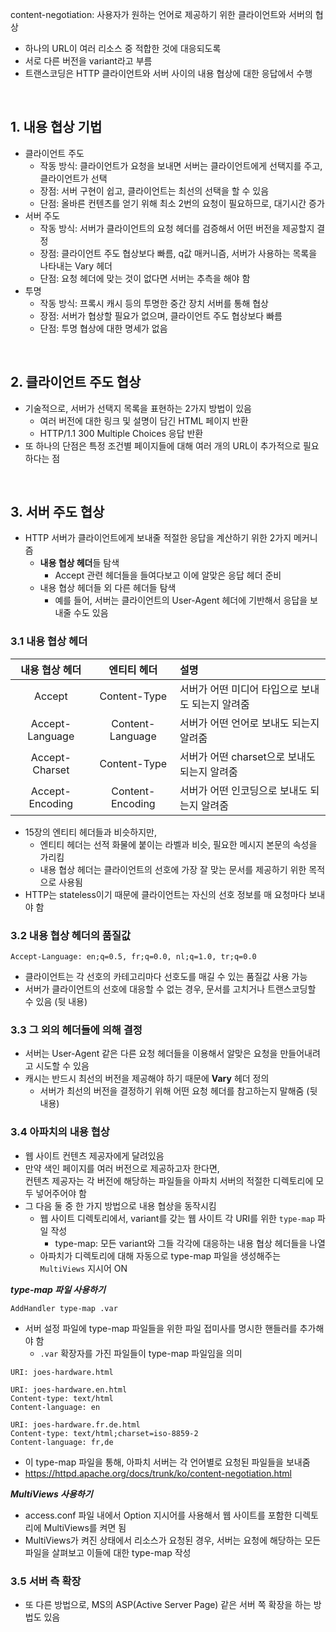 content-negotiation: 사용자가 원하는 언어로 제공하기 위한 클라이언트와 서버의 협상

- 하나의 URL이 여러 리소스 중 적합한 것에 대응되도록
- 서로 다른 버전을 variant라고 부름
- 트랜스코딩은 HTTP 클라이언트와 서버 사이의 내용 협상에 대한 응답에서 수행

<br>

## 1. 내용 협상 기법

- 클라이언트 주도
  - 작동 방식: 클라이언트가 요청을 보내면 서버는 클라이언트에게 선택지를 주고, 클라이언트가 선택
  - 장점: 서버 구현이 쉽고, 클라이언트는 최선의 선택을 할 수 있음
  - 단점: 올바른 컨텐츠를 얻기 위해 최소 2번의 요청이 필요하므로, 대기시간 증가
- 서버 주도
  - 작동 방식: 서버가 클라이언트의 요청 헤더를 검증해서 어떤 버전을 제공할지 결정
  - 장점: 클라이언트 주도 협상보다 빠름, q값 매커니즘, 서버가 사용하는 목록을 나타내는 Vary 헤더
  - 단점: 요청 헤더에 맞는 것이 없다면 서버는 추측을 해야 함
- 투명
  - 작동 방식: 프록시 캐시 등의 투명한 중간 장치 서버를 통해 협상
  - 장점: 서버가 협상할 필요가 없으며, 클라이언트 주도 협상보다 빠름
  - 단점: 투명 협상에 대한 명세가 없음

<br>

## 2. 클라이언트 주도 협상

- 기술적으로, 서버가 선택지 목록을 표현하는 2가지 방법이 있음
  - 여러 버전에 대한 링크 및 설명이 담긴 HTML 페이지 반환
  - HTTP/1.1 300 Multiple Choices 응답 반환
- 또 하나의 단점은 특정 조건별 페이지들에 대해 여러 개의 URL이 추가적으로 필요하다는 점

<br>

## 3. 서버 주도 협상

- HTTP 서버가 클라이언트에게 보내줄 적절한 응답을 계산하기 위한 2가지 메커니즘
  - **내용 협상 헤더**들 탐색
    - Accept 관련 헤더들을 들여다보고 이에 알맞은 응답 헤더 준비
  - 내용 협상 헤더들 외 다른 헤더들 탐색
    - 예를 들어, 서버는 클라이언트의 User-Agent 헤더에 기반해서 응답을 보내줄 수도 있음

### 3.1 내용 협상 헤더

| 내용 협상 헤더  |   엔티티 헤더    | 설명                                             |
| :-------------: | :--------------: | :----------------------------------------------- |
|     Accept      |   Content-Type   | 서버가 어떤 미디어 타입으로 보내도 되는지 알려줌 |
| Accept-Language | Content-Language | 서버가 어떤 언어로 보내도 되는지 알려줌          |
| Accept-Charset  |   Content-Type   | 서버가 어떤 charset으로 보내도 되는지 알려줌     |
| Accept-Encoding | Content-Encoding | 서버가 어떤 인코딩으로 보내도 되는지 알려줌      |

- 15장의 엔티티 헤더들과 비슷하지만,
  - 엔티티 헤더는 선적 화물에 붙이는 라벨과 비슷, 필요한 메시지 본문의 속성을 가리킴
  - 내용 협상 헤더는 클라이언트의 선호에 가장 잘 맞는 문서를 제공하기 위한 목적으로 사용됨
- HTTP는 stateless이기 때문에 클라이언트는 자신의 선호 정보를 매 요청마다 보내야 함

### 3.2 내용 협상 헤더의 품질값

```http
Accept-Language: en;q=0.5, fr;q=0.0, nl;q=1.0, tr;q=0.0
```

- 클라이언트는 각 선호의 카테고리마다 선호도를 매길 수 있는 품질값 사용 가능
- 서버가 클라이언트의 선호에 대응할 수 없는 경우, 문서를 고치거나 트랜스코딩할 수 있음 (뒷 내용)

### 3.3 그 외의 헤더들에 의해 결정

- 서버는 User-Agent 같은 다른 요청 헤더들을 이용해서 알맞은 요청을 만들어내려고 시도할 수 있음
- 캐시는 반드시 최선의 버전을 제공해야 하기 때문에 **Vary** 헤더 정의
  - 서버가 최선의 버전을 결정하기 위해 어떤 요청 헤더를 참고하는지 말해줌 (뒷 내용)

### 3.4 아파치의 내용 협상

- 웹 사이트 컨텐츠 제공자에게 달려있음
- 만약 색인 페이지를 여러 버전으로 제공하고자 한다면,<br>컨텐츠 제공자는 각 버전에 해당하는 파일들을 아파치 서버의 적절한 디렉토리에 모두 넣어주어야 함
- 그 다음 둘 중 한 가지 방법으로 내용 협상을 동작시킴
  - 웹 사이트 디렉토리에서, variant를 갖는 웹 사이트 각 URI를 위한 `type-map` 파일 작성
    - type-map: 모든 variant와 그들 각각에 대응하는 내용 협상 헤더들을 나열
  - 아파치가 디렉토리에 대해 자동으로 type-map 파일을 생성해주는 `MultiViews` 지시어 ON

**_type-map 파일 사용하기_**

```http
AddHandler type-map .var
```

- 서버 설정 파일에 type-map 파일들을 위한 파일 접미사를 명시한 핸들러를 추가해야 함
  - `.var` 확장자를 가진 파일들이 type-map 파일임을 의미

```http
URI: joes-hardware.html

URI: joes-hardware.en.html
Content-type: text/html
Content-language: en

URI: joes-hardware.fr.de.html
Content-type: text/html;charset=iso-8859-2
Content-language: fr,de
```

- 이 type-map 파일을 통해, 아파치 서버는 각 언어별로 요청된 파일들을 보내줌
- https://httpd.apache.org/docs/trunk/ko/content-negotiation.html

**_MultiViews 사용하기_**

- access.conf 파일 내에서 Option 지시어를 사용해서 웹 사이트를 포함한 디렉토리에 MultiViews를 켜면 됨
- MultiViews가 켜진 상태에서 리소스가 요청된 경우, 서버는 요청에 해당하는 모든 파일을 살펴보고 이들에 대한 type-map 작성

### 3.5 서버 측 확장

- 또 다른 방법으로, MS의 ASP(Active Server Page) 같은 서버 쪽 확장을 하는 방법도 있음
